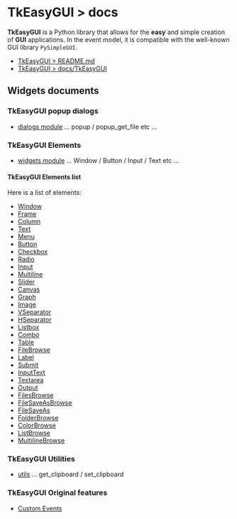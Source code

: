 # TkEasyGUI > docs

**TkEasyGUI** is a Python library that allows for the **easy** and simple creation of **GUI** applications.
In the event model, it is compatible with the well-known GUI library `PySimpleGUI`.

- [TkEasyGUI > README.md](https://github.com/kujirahand/tkeasygui-python/blob/main/README.md)
- [TkEasyGUI > docs/TkEasyGUI](https://github.com/kujirahand/tkeasygui-python/blob/main/docs/TkEasyGUI/index.md)

## Widgets documents

### TkEasyGUI popup dialogs

- [dialogs module](/docs/TkEasyGUI/dialogs-py.md) ... popup / popup_get_file etc ...

### TkEasyGUI Elements

- [widgets module](/docs/TkEasyGUI/widgets-py.md) ... Window / Button / Input / Text etc ...

#### TkEasyGUI Elements list

Here is a list of elements:

- [Window](/docs/TkEasyGUI/widgets-py.md#Window)
- [Frame](https://github.com/kujirahand/tkeasygui-python/blob/main/docs/TkEasyGUI/widgets-py.md#frame)
- [Column](https://github.com/kujirahand/tkeasygui-python/blob/main/docs/TkEasyGUI/widgets-py.md#column)
- [Text](https://github.com/kujirahand/tkeasygui-python/blob/main/docs/TkEasyGUI/widgets-py.md#text)
- [Menu](https://github.com/kujirahand/tkeasygui-python/blob/main/docs/TkEasyGUI/widgets-py.md#menu)
- [Button](https://github.com/kujirahand/tkeasygui-python/blob/main/docs/TkEasyGUI/widgets-py.md#button)
- [Checkbox](https://github.com/kujirahand/tkeasygui-python/blob/main/docs/TkEasyGUI/widgets-py.md#checkbox)
- [Radio](https://github.com/kujirahand/tkeasygui-python/blob/main/docs/TkEasyGUI/widgets-py.md#radio)
- [Input](https://github.com/kujirahand/tkeasygui-python/blob/main/docs/TkEasyGUI/widgets-py.md#input)
- [Multiline](https://github.com/kujirahand/tkeasygui-python/blob/main/docs/TkEasyGUI/widgets-py.md#multiline)
- [Slider](https://github.com/kujirahand/tkeasygui-python/blob/main/docs/TkEasyGUI/widgets-py.md#slider)
- [Canvas](https://github.com/kujirahand/tkeasygui-python/blob/main/docs/TkEasyGUI/widgets-py.md#canvas)
- [Graph](https://github.com/kujirahand/tkeasygui-python/blob/main/docs/TkEasyGUI/widgets-py.md#graph)
- [Image](https://github.com/kujirahand/tkeasygui-python/blob/main/docs/TkEasyGUI/widgets-py.md#image)
- [VSeparator](https://github.com/kujirahand/tkeasygui-python/blob/main/docs/TkEasyGUI/widgets-py.md#vseparator)
- [HSeparator](https://github.com/kujirahand/tkeasygui-python/blob/main/docs/TkEasyGUI/widgets-py.md#hseparator)
- [Listbox](https://github.com/kujirahand/tkeasygui-python/blob/main/docs/TkEasyGUI/widgets-py.md#listbox)
- [Combo](https://github.com/kujirahand/tkeasygui-python/blob/main/docs/TkEasyGUI/widgets-py.md#combo)
- [Table](https://github.com/kujirahand/tkeasygui-python/blob/main/docs/TkEasyGUI/widgets-py.md#table)
- [FileBrowse](https://github.com/kujirahand/tkeasygui-python/blob/main/docs/TkEasyGUI/widgets-py.md#filebrowse)
- [Label](https://github.com/kujirahand/tkeasygui-python/blob/main/docs/TkEasyGUI/widgets-py.md#label)
- [Submit](https://github.com/kujirahand/tkeasygui-python/blob/main/docs/TkEasyGUI/widgets-py.md#submit)
- [InputText](https://github.com/kujirahand/tkeasygui-python/blob/main/docs/TkEasyGUI/widgets-py.md#inputtext)
- [Textarea](https://github.com/kujirahand/tkeasygui-python/blob/main/docs/TkEasyGUI/widgets-py.md#textarea)
- [Output](https://github.com/kujirahand/tkeasygui-python/blob/main/docs/TkEasyGUI/widgets-py.md#output)
- [FilesBrowse](https://github.com/kujirahand/tkeasygui-python/blob/main/docs/TkEasyGUI/widgets-py.md#filesbrowse)
- [FileSaveAsBrowse](https://github.com/kujirahand/tkeasygui-python/blob/main/docs/TkEasyGUI/widgets-py.md#filesaveasbrowse)
- [FileSaveAs](https://github.com/kujirahand/tkeasygui-python/blob/main/docs/TkEasyGUI/widgets-py.md#filesaveas)
- [FolderBrowse](https://github.com/kujirahand/tkeasygui-python/blob/main/docs/TkEasyGUI/widgets-py.md#folderbrowse)
- [ColorBrowse](https://github.com/kujirahand/tkeasygui-python/blob/main/docs/TkEasyGUI/widgets-py.md#colorbrowse)
- [ListBrowse](https://github.com/kujirahand/tkeasygui-python/blob/main/docs/TkEasyGUI/widgets-py.md#listbrowse)
- [MultilineBrowse](https://github.com/kujirahand/tkeasygui-python/blob/main/docs/TkEasyGUI/widgets-py.md#multilinebrowse)

### TkEasyGUI Utilities

- [utils](/docs/TkEasyGUI/utils-py.md) ... get_clipboard / set_clipboard

### TkEasyGUI Original features

- [Custom Events](/docs/custom_events.md)
